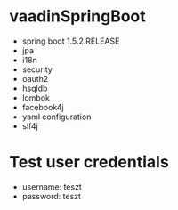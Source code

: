 # vaadinSpringBoot
- spring boot 1.5.2.RELEASE
- jpa
- i18n
- security
- oauth2
- hsqldb
- lombok
- facebook4j
- yaml configuration
- slf4j

# Test user credentials
- username: teszt
- password: teszt

